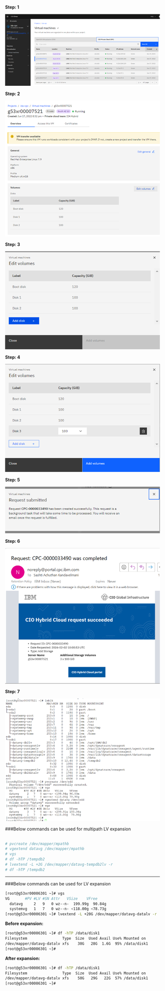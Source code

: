 **Step: 1**

![pic3](Picture1.png)

**Step: 2**

![pic3](Picture2.png)

**Step: 3**

![pic3](Picture3.png)

**Step: 4**

![pic3](Picture4.png)

**Step: 5**

![pic3](Picture5.png)

**Step: 6**

![pic3](Picture6.png)

**Step: 7**

![pic3](Picture7.png)


###Below commands can be used for multipath LV expansion

```bash

# pvcreate /dev/mapper/mpathb
# vgextend datavg /dev/mapper/mpathb
# vgs
# df -hTP /tempdb2
# lvextend -L +2G /dev/mapper/datavg-tempdb2lv -r
# df -hTP /tempdb2

```

---

###Below commands can be used for LV expansion

```bash
[root@g53xr00006301 ~]# vgs
VG       #PV #LV #SN Attr   VSize    VFree
  datavg     2   9   0 wz--n-  199.99g  90.84g
  systemvg   1   7   0 wz--n- <118.00g <78.73g
[root@g53xr00006301 ~]# lvextend -L +20G /dev/mapper/datavg-datalv -r
```
**Before expansion:**
```bash
[root@g53xr00006301 ~]# df -hTP /data/disk1
Filesystem                Type  Size  Used Avail Use% Mounted on
/dev/mapper/datavg-datalv xfs    30G   28G  1.6G  95% /data/disk1
[root@g53xr00006301 ~]# 
```
**After expansion:**
```bash
[root@g53xr00006301 ~]# df -hTP /data/disk1
Filesystem                Type  Size  Used Avail Use% Mounted on
/dev/mapper/datavg-datalv xfs    50G   29G   22G  57% /data/disk1
[root@g53xr00006301 ~]#
```